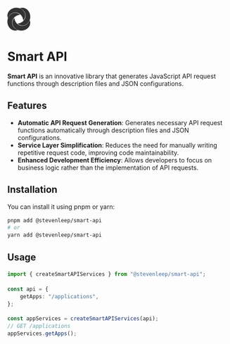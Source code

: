 ![smart-api](./smart-api.svg) 

# Smart API
**Smart API** is an innovative library that generates JavaScript API request functions through description files and JSON configurations. 

## Features

- **Automatic API Request Generation**: Generates necessary API request functions automatically through description files and JSON configurations.
- **Service Layer Simplification**: Reduces the need for manually writing repetitive request code, improving code maintainability.
- **Enhanced Development Efficiency**: Allows developers to focus on business logic rather than the implementation of API requests.

## Installation

You can install it using pnpm or yarn:

```bash
pnpm add @stevenleep/smart-api
# or
yarn add @stevenleep/smart-api
```

## Usage

```typescript
import { createSmartAPIServices } from "@stevenleep/smart-api";

const api = {
    getApps: "/applications",
};

const appServices = createSmartAPIServices(api);
// GET /applications
appServices.getApps();
```